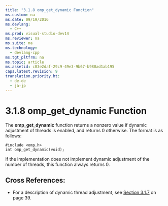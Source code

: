 ```yaml
---
title: "3.1.8 omp_get_dynamic Function"
ms.custom: na
ms.date: 09/19/2016
ms.devlang: 
  - C++
ms.prod: visual-studio-dev14
ms.reviewer: na
ms.suite: na
ms.technology: 
  - devlang-cpp
ms.tgt_pltfrm: na
ms.topic: article
ms.assetid: c03e2daf-29c9-49e3-9b67-b980ad1ab195
caps.latest.revision: 9
translation.priority.ht: 
  - de-de
  - ja-jp
---
```

# 3.1.8 omp_get_dynamic Function
The **omp_get_dynamic** function returns a nonzero value if dynamic adjustment of threads is enabled, and returns 0 otherwise. The format is as follows:  
  
```  
#include <omp.h>  
int omp_get_dynamic(void);  
```  
  
 If the implementation does not implement dynamic adjustment of the number of threads, this function always returns 0.  
  
## Cross References:  
  
-   For a description of dynamic thread adjustment, see [Section 3.1.7](../vs140/3.1.7-omp_set_dynamic-Function.md) on page 39.